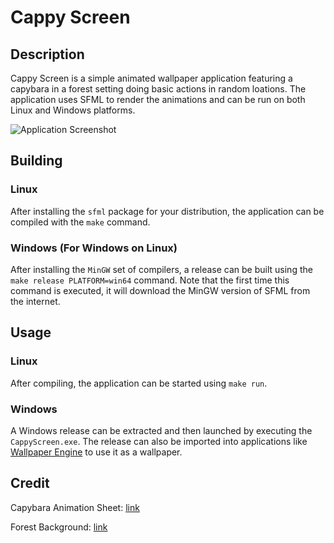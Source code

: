 # Cappy Screen

## Description
Cappy Screen is a simple animated wallpaper application featuring a capybara in a forest setting doing basic actions in random loations. The application uses SFML to render the animations and can be run on both Linux and Windows platforms.

![Application Screenshot](https://cdn.discordapp.com/attachments/684938582518923335/1265674278528094209/image.png?ex=66a25e87&is=66a10d07&hm=f68bfa213d6bf25c82c2799382d5d857784ca4a239d1a61cc7adde1d341bf46a&)

## Building
### Linux
After installing the `sfml` package for your distribution, the application can be compiled with the `make` command.

### Windows (For Windows on Linux)
After installing the `MinGW` set of compilers, a release can be built using the `make release PLATFORM=win64` command. Note that the first time this command is executed, it will download the MinGW version of SFML from the internet.

## Usage
### Linux
After compiling, the application can be started using `make run`.

### Windows
A Windows release can be extracted and then launched by executing the `CappyScreen.exe`. The release can also be imported into applications like [Wallpaper Engine](https://store.steampowered.com/app/431960/Wallpaper_Engine/) to use it as a wallpaper.

## Credit
Capybara Animation Sheet: [link](https://niffirggames.itch.io/charliethecapybara)

Forest Background: [link](https://www.tumblr.com/namatnieks/175070642600/a-forest-background-i-made-for-coromon-the-game)

